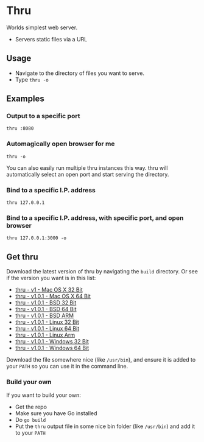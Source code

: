 # Thru

Worlds simplest web server.

  * Servers static files via a URL

## Usage

  * Navigate to the directory of files you want to serve.
  * Type `thru -o`

## Examples

### Output to a specific port

    thru :8080

### Automagically open browser for me

    thru -o

You can also easily run multiple thru instances this way. thru will automatically select an open port and start serving the directory.

### Bind to a specific I.P. address

    thru 127.0.0.1

### Bind to a specific I.P. address, with specific port, and open browser

    thru 127.0.0.1:3000 -o

## Get thru

Download the latest version of thru by navigating the `build` directory.  Or see if the version you want is in this list:

  * [thru - v1 - Mac OS X 32 Bit](https://github.com/stretchr/thru/blob/master/build/v1.0.1/thru-darwin-386.zip?raw=true)
  * [thru - v1.0.1 - Mac OS X 64 Bit](https://github.com/stretchr/thru/blob/master/build/v1.0.1/thru-darwin-amd64.zip?raw=true)
  * [thru - v1.0.1 - BSD 32 Bit](https://github.com/stretchr/thru/blob/master/build/v1.0.1/thru-freebsd-386.zip?raw=true)
  * [thru - v1.0.1 - BSD 64 Bit](https://github.com/stretchr/thru/blob/master/build/v1.0.1/thru-freebsd-amd64.zip?raw=true)
  * [thru - v1.0.1 - BSD ARM](https://github.com/stretchr/thru/blob/master/build/v1.0.1/thru-freebsd-arm.zip?raw=true)
  * [thru - v1.0.1 - Linux 32 Bit](https://github.com/stretchr/thru/blob/master/build/v1.0.1/thru-linux-386.zip?raw=true)
  * [thru - v1.0.1 - Linux 64 Bit](https://github.com/stretchr/thru/blob/master/build/v1.0.1/thru-linux-amd64.zip?raw=true)
  * [thru - v1.0.1 - Linux Arm](https://github.com/stretchr/thru/blob/master/build/v1.0.1/thru-linux-arm.zip?raw=true)
  * [thru - v1.0.1 - Windows 32 Bit](https://github.com/stretchr/thru/blob/master/build/v1.0.1/thru-windows-386.zip?raw=true)
  * [thru - v1.0.1 - Windows 64 Bit](https://github.com/stretchr/thru/blob/master/build/v1.0.1/thru-windows-amd64.zip?raw=true)

Download the file somewhere nice (like `/usr/bin`), and ensure it is added to your `PATH` so you can use it in the command line.

### Build your own

If you want to build your own:

  * Get the repo
  * Make sure you have Go installed
  * Do `go build`
  * Put the `thru` output file in some nice bin folder (like `/usr/bin`) and add it to your `PATH`
